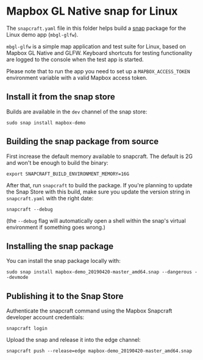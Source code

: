 # Mapbox GL Native snap for Linux

The `snapcraft.yaml` file in this folder helps build a [snap](https://www.snapcraft.io) package for the Linux demo app (`mbgl-glfw`).

`mbgl-glfw` is a simple map application and test suite for Linux, based on Mapbox GL Native and GLFW. Keyboard shortcuts for testing functionality are logged to the console when the test app is started.

Please note that to run the app you need to set up a `MAPBOX_ACCESS_TOKEN` environment variable with a valid Mapbox access token.

## Install it from the snap store

Builds are available in the `dev` channel of the snap store:

```
sudo snap install mapbox-demo
```

## Building the snap package from source

First increase the default memory available to snapcraft. The default is 2G and won't be enough to build the binary:

```
export SNAPCRAFT_BUILD_ENVIRONMENT_MEMORY=16G
```

After that, run `snapcraft` to build the package. If you're planning to update the Snap Store with this build, make sure you update the version string in `snapcraft.yaml` with the right date:

```
snapcraft --debug
```

(the `--debug` flag will automatically open a shell within the snap's virtual environment if something goes wrong.)

## Installing the snap package

You can install the snap package locally with:

```
sudo snap install mapbox-demo_20190420-master_amd64.snap --dangerous --devmode
```

## Publishing it to the Snap Store

Authenticate the snapcraft command using the Mapbox Snapcraft developer account credentials:

```
snapcraft login
```

Upload the snap and release it into the edge channel:

```
snapcraft push --release=edge mapbox-demo_20190420-master_amd64.snap
```
